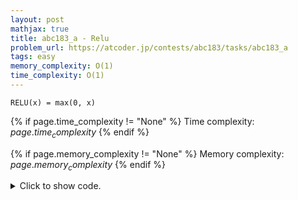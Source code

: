 ```yaml
---
layout: post
mathjax: true
title: abc183_a - Relu
problem_url: https://atcoder.jp/contests/abc183/tasks/abc183_a
tags: easy
memory_complexity: O(1)
time_complexity: O(1)
---
```


```
RELU(x) = max(0, x)
```


{% if page.time_complexity != "None" %}
Time complexity: ${{ page.time_complexity }}$
{% endif %}

{% if page.memory_complexity != "None" %}
Memory complexity: ${{ page.memory_complexity }}$
{% endif %}

<details>
<summary>
<p style="display:inline">Click to show code.</p>
</summary>
```cpp
{% raw %}
using namespace std;
using ll = long long;
using ii = pair<int, int>;
using vi = vector<int>;
int main(void)
{
    ios::sync_with_stdio(false), cin.tie(NULL);
    int x;
    cin >> x;
    cout << max(0, x) << endl;
    return 0;
}

{% endraw %}
```
</details>

